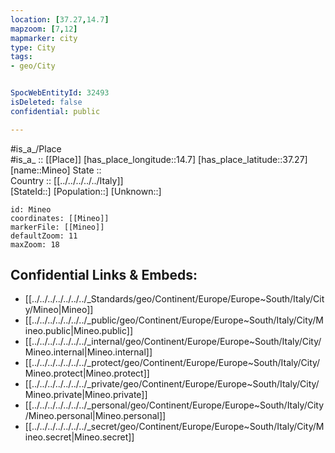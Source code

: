 ```yaml
---
location: [37.27,14.7] 
mapzoom: [7,12] 
mapmarker: city 
type: City
tags:
- geo/City


SpocWebEntityId: 32493
isDeleted: false
confidential: public

---
```

#is_a_/Place  
#is_a_ :: [[Place]] 
[has_place_longitude::14.7] 
[has_place_latitude::37.27] 
[name::Mineo] 
State ::  
Country :: [[../../../../../Italy]]  
[StateId::] 
[Population::] 
[Unknown::] 


```leaflet
id: Mineo
coordinates: [[Mineo]] 
markerFile: [[Mineo]] 
defaultZoom: 11 
maxZoom: 18
```


## Confidential Links & Embeds: 
- [[../../../../../../../_Standards/geo/Continent/Europe/Europe~South/Italy/City/Mineo|Mineo]] 
- [[../../../../../../../_public/geo/Continent/Europe/Europe~South/Italy/City/Mineo.public|Mineo.public]] 
- [[../../../../../../../_internal/geo/Continent/Europe/Europe~South/Italy/City/Mineo.internal|Mineo.internal]] 
- [[../../../../../../../_protect/geo/Continent/Europe/Europe~South/Italy/City/Mineo.protect|Mineo.protect]] 
- [[../../../../../../../_private/geo/Continent/Europe/Europe~South/Italy/City/Mineo.private|Mineo.private]] 
- [[../../../../../../../_personal/geo/Continent/Europe/Europe~South/Italy/City/Mineo.personal|Mineo.personal]] 
- [[../../../../../../../_secret/geo/Continent/Europe/Europe~South/Italy/City/Mineo.secret|Mineo.secret]] 
